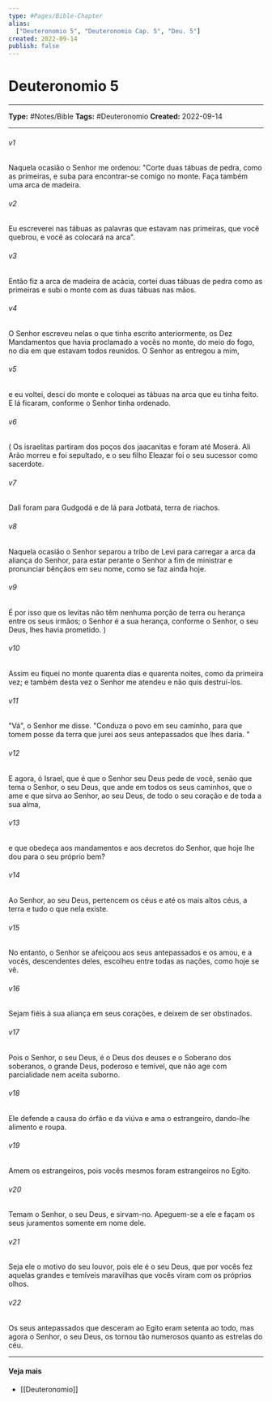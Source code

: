 ```yaml
---
type: #Pages/Bible-Chapter
alias:
  ["Deuteronomio 5", "Deuteronomio Cap. 5", "Deu. 5"]
created: 2022-09-14
publish: false
---
```


# Deuteronomio 5

---

**Type:** #Notes/Bible
**Tags:** #Deuteronomio
**Created:** 2022-09-14

---

###### v1
Naquela ocasião o Senhor me ordenou: "Corte duas tábuas de pedra, como as primeiras, e suba para encontrar-se comigo no monte. Faça também uma arca de madeira.
###### v2
Eu escreverei nas tábuas as palavras que estavam nas primeiras, que você quebrou, e você as colocará na arca".
###### v3
Então fiz a arca de madeira de acácia, cortei duas tábuas de pedra como as primeiras e subi o monte com as duas tábuas nas mãos.
###### v4
O Senhor escreveu nelas o que tinha escrito anteriormente, os Dez Mandamentos que havia proclamado a vocês no monte, do meio do fogo, no dia em que estavam todos reunidos. O Senhor as entregou a mim,
###### v5
e eu voltei, desci do monte e coloquei as tábuas na arca que eu tinha feito. E lá ficaram, conforme o Senhor tinha ordenado.
###### v6
( Os israelitas partiram dos poços dos jaacanitas e foram até Moserá. Ali Arão morreu e foi sepultado, e o seu filho Eleazar foi o seu sucessor como sacerdote.
###### v7
Dali foram para Gudgodá e de lá para Jotbatá, terra de riachos.
###### v8
Naquela ocasião o Senhor separou a tribo de Levi para carregar a arca da aliança do Senhor, para estar perante o Senhor a fim de ministrar e pronunciar bênçãos em seu nome, como se faz ainda hoje.
###### v9
É por isso que os levitas não têm nenhuma porção de terra ou herança entre os seus irmãos; o Senhor é a sua herança, conforme o Senhor, o seu Deus, lhes havia prometido. )
###### v10
Assim eu fiquei no monte quarenta dias e quarenta noites, como da primeira vez; e também desta vez o Senhor me atendeu e não quis destruí-los.
###### v11
"Vá", o Senhor me disse. "Conduza o povo em seu caminho, para que tomem posse da terra que jurei aos seus antepassados que lhes daria. "
###### v12
E agora, ó Israel, que é que o Senhor seu Deus pede de você, senão que tema o Senhor, o seu Deus, que ande em todos os seus caminhos, que o ame e que sirva ao Senhor, ao seu Deus, de todo o seu coração e de toda a sua alma,
###### v13
e que obedeça aos mandamentos e aos decretos do Senhor, que hoje lhe dou para o seu próprio bem?
###### v14
Ao Senhor, ao seu Deus, pertencem os céus e até os mais altos céus, a terra e tudo o que nela existe.
###### v15
No entanto, o Senhor se afeiçoou aos seus antepassados e os amou, e a vocês, descendentes deles, escolheu entre todas as nações, como hoje se vê.
###### v16
Sejam fiéis à sua aliança em seus corações, e deixem de ser obstinados.
###### v17
Pois o Senhor, o seu Deus, é o Deus dos deuses e o Soberano dos soberanos, o grande Deus, poderoso e temível, que não age com parcialidade nem aceita suborno.
###### v18
Ele defende a causa do órfão e da viúva e ama o estrangeiro, dando-lhe alimento e roupa.
###### v19
Amem os estrangeiros, pois vocês mesmos foram estrangeiros no Egito.
###### v20
Temam o Senhor, o seu Deus, e sirvam-no. Apeguem-se a ele e façam os seus juramentos somente em nome dele.
###### v21
Seja ele o motivo do seu louvor, pois ele é o seu Deus, que por vocês fez aquelas grandes e temíveis maravilhas que vocês viram com os próprios olhos.
###### v22
Os seus antepassados que desceram ao Egito eram setenta ao todo, mas agora o Senhor, o seu Deus, os tornou tão numerosos quanto as estrelas do céu.


---

#### Veja mais

- [[Deuteronomio]]
